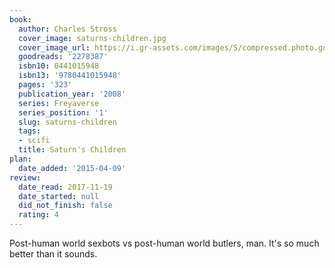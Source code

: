 ```yaml
---
book:
  author: Charles Stross
  cover_image: saturns-children.jpg
  cover_image_url: https://i.gr-assets.com/images/S/compressed.photo.goodreads.com/books/1348429796l/2278387.jpg
  goodreads: '2278387'
  isbn10: 0441015948
  isbn13: '9780441015948'
  pages: '323'
  publication_year: '2008'
  series: Freyaverse
  series_position: '1'
  slug: saturns-children
  tags:
  - scifi
  title: Saturn's Children
plan:
  date_added: '2015-04-09'
review:
  date_read: 2017-11-19
  date_started: null
  did_not_finish: false
  rating: 4
---
```


Post-human world sexbots vs post-human world butlers, man. It's so much better than it sounds.
